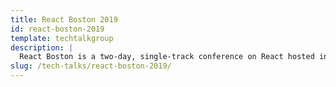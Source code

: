 ```yaml
---
title: React Boston 2019
id: react-boston-2019
template: techtalkgroup
description: |
  React Boston is a two-day, single-track conference on React hosted in Boston's Back Bay neighborhood and organized in collaboration with Wayfair Tech and the community ReactJS Boston Meetup. We're excited to welcome developers of all backgrounds, skill sets, and experience levels to join us for a weekend of high-quality content and great conversations with others in the developer community.
slug: /tech-talks/react-boston-2019/
---
```


